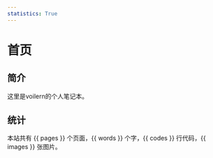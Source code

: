 ```yaml
---
statistics: True
---
```


# 首页

## 简介
这里是voilern的个人笔记本。

## 统计
本站共有 {{ pages }} 个页面，{{ words }} 个字，{{ codes }} 行代码，{{ images }} 张图片。